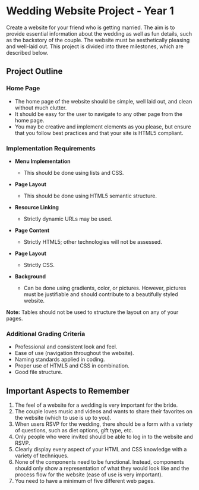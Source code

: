 # **Wedding Website Project - Year 1**

Create a website for your friend who is getting married. The aim is to provide essential information about the wedding as well as fun details, such as the backstory of the couple. The website must be aesthetically pleasing and well-laid out. This project is divided into three milestones, which are described below.

## **Project Outline**

### **Home Page**
- The home page of the website should be simple, well laid out, and clean without much clutter.
- It should be easy for the user to navigate to any other page from the home page.
- You may be creative and implement elements as you please, but ensure that you follow best practices and that your site is HTML5 compliant.

### **Implementation Requirements**
- **Menu Implementation**
  - This should be done using lists and CSS.
  
- **Page Layout**
  - This should be done using HTML5 semantic structure.
  
- **Resource Linking**
  - Strictly dynamic URLs may be used.
  
- **Page Content**
  - Strictly HTML5; other technologies will not be assessed.
  
- **Page Layout**
  - Strictly CSS.
  
- **Background**
  - Can be done using gradients, color, or pictures. However, pictures must be justifiable and should contribute to a beautifully styled website.

**Note:** Tables should not be used to structure the layout on any of your pages.

### **Additional Grading Criteria**
- Professional and consistent look and feel.
- Ease of use (navigation throughout the website).
- Naming standards applied in coding.
- Proper use of HTML5 and CSS in combination.
- Good file structure.

## **Important Aspects to Remember**
1. The feel of a website for a wedding is very important for the bride.
2. The couple loves music and videos and wants to share their favorites on the website (which to use is up to you).
3. When users RSVP for the wedding, there should be a form with a variety of questions, such as diet options, gift type, etc.
4. Only people who were invited should be able to log in to the website and RSVP.
5. Clearly display every aspect of your HTML and CSS knowledge with a variety of techniques.
6. None of the components need to be functional. Instead, components should only show a representation of what they would look like and the process flow for the website (ease of use is very important).
7. You need to have a minimum of five different web pages.

